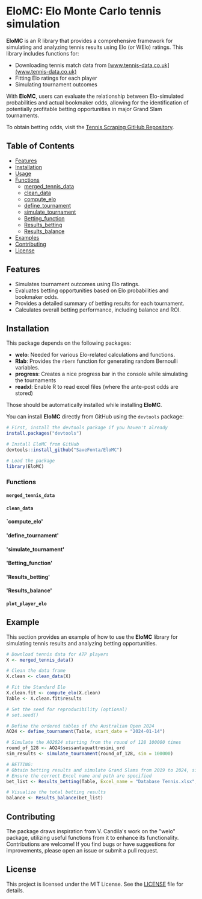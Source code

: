 # EloMC: Elo Monte Carlo tennis simulation 

**EloMC** is an R library that provides a comprehensive framework for simulating and analyzing tennis results using Elo (or WElo) ratings. This library includes functions for:

- Downloading tennis match data from [www.tennis-data.co.uk](www.tennis-data.co.uk)
- Fitting Elo ratings for each player
- Simulating tournament outcomes

With **EloMC**, users can evaluate the relationship between Elo-simulated probabilities and actual bookmaker odds, allowing for the identification of potentially profitable betting opportunities in major Grand Slam tournaments.

To obtain betting odds, visit the [Tennis Scraping GitHub Repository](https://github.com/SaveFonta/Tennis_odds_scraping).


## Table of Contents

- [Features](#features)
- [Installation](#installation)
- [Usage](#usage)
- [Functions](#functions)
  - [merged_tennis_data](#merged_tennis_data)
  - [clean_data](#clean_data)
  - [compute_elo](#compute_elo)
  - [define_tournament](#define_tournament)
  - [simulate_tournament](#simulate_tournament)
  - [Betting_function](#betting_function)
  - [Results_betting](#results_betting)
  - [Results_balance](#results_balance)
- [Examples](#example)
- [Contributing](#contributing)
- [License](#license)

## Features

- Simulates tournament outcomes using Elo ratings.
- Evaluates betting opportunities based on Elo probabilities and bookmaker odds.
- Provides a detailed summary of betting results for each tournament.
- Calculates overall betting performance, including balance and ROI.

## Installation

This package depends on the following packages:

- **welo**: Needed for various Elo-related calculations and functions.
- **Rlab**: Provides the `rbern` function for generating random Bernoulli variables.
- **progress**: Creates a nice progress bar in the console while simulating the tournaments
- **readxl**: Enable R to read excel files (where the ante-post odds are stored)


Those should be automatically installed while installing **EloMC**. 

You can install **EloMC** directly from GitHub using the `devtools` package:

```r
# First, install the devtools package if you haven't already
install.packages("devtools")

# Install EloMC from GitHub
devtools::install_github("SaveFonta/EloMC")

# Load the package
library(EloMC)
```

### Functions

#### `merged_tennis_data`
#### `clean_data`
#### `compute_elo'
#### 'define_tournament'
#### 'simulate_tournament'
#### 'Betting_function'
#### 'Results_betting'
#### 'Results_balance'
#### `plot_player_elo`



## Example
This section provides an example of how to use the **EloMC** library for simulating tennis results and analyzing betting opportunities.

```R
# Download tennis data for ATP players 
X <- merged_tennis_data()

# Clean the data frame
X.clean <- clean_data(X)

# Fit the Standard Elo
X.clean.fit <- compute_elo(X.clean)
Table <- X.clean.fit$results

# Set the seed for reproducibility (optional)
# set.seed()

# Define the ordered tables of the Australian Open 2024
AO24 <- define_tournament(Table, start_date = "2024-01-14")

# Simulate the AO2024 starting from the round of 128 100000 times
round_of_128 <- AO24$sessantaquattresimi_ord
sim_results <- simulate_tournament(round_of_128, sim = 100000)

# BETTING:
# Obtain betting results and simulate Grand Slams from 2019 to 2024, simulating 100000 times each tournament.
# Ensure the correct Excel name and path are specified
bet_list <- Results_betting(Table, Excel_name = "Database Tennis.xlsx", n = 100000)

# Visualize the total betting results 
balance <- Results_balance(bet_list)
```

## Contributing
The package draws inspiration from V. Candila's work on the "welo" package, utilizing useful functions from it to enhance its functionality. 
Contributions are welcome! If you find bugs or have suggestions for improvements, please open an issue or submit a pull request.

## License

This project is licensed under the MIT License. See the [LICENSE](LICENSE) file for details.


